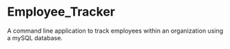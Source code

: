 # Employee_Tracker
A command line application to track employees within an organization using a mySQL database. 
